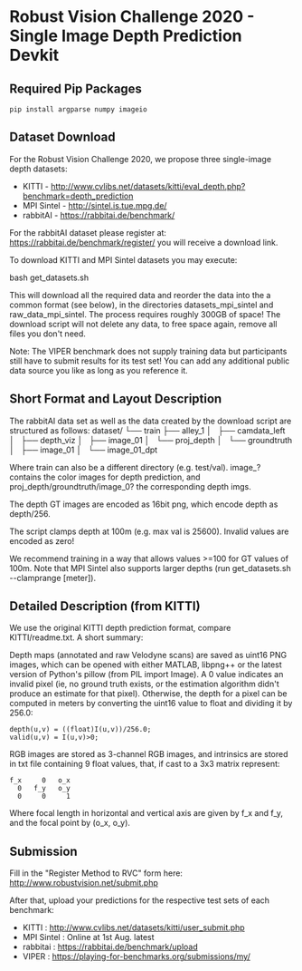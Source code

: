 # Robust Vision Challenge 2020 - Single Image Depth Prediction Devkit


## Required Pip Packages
```
pip install argparse numpy imageio
```

## Dataset Download

For the Robust Vision Challenge 2020, we propose three single-image
depth datasets:
- KITTI - http://www.cvlibs.net/datasets/kitti/eval_depth.php?benchmark=depth_prediction
- MPI Sintel - http://sintel.is.tue.mpg.de/
- rabbitAI - https://rabbitai.de/benchmark/

For the rabbitAI dataset please register at:
https://rabbitai.de/benchmark/register/
you will receive a download link.

To download KITTI and MPI Sintel datasets you may execute:

  bash get_datasets.sh

This will download all the required data and reorder the data into
the a common format (see below), in the directories datasets_mpi_sintel
 and raw_data_mpi_sintel.
The process requires roughly 300GB of space!
The download script will not delete any data, to free space again,
remove all files you don't need.

Note: The VIPER benchmark does not supply training data but participants still have to submit results for its test set!
You can add any additional public data source you like as long as you reference it.

## Short Format and Layout Description

The rabbitAI data set as well as the data created by the download script
are structured as follows:
dataset/
└── train
    ├── alley_1
    │   ├── camdata_left
    │   ├── depth_viz
    │   ├── image_01
    │   └── proj_depth
    │       └── groundtruth
    │           ├── image_01
    │           └── image_01_dpt

Where train can also be a different directory (e.g. test/val).
image_? contains the color images for depth prediction, and 
proj_depth/groundtruth/image_0? the corresponding depth imgs.

The depth GT images are encoded as 16bit png, which encode 
depth as depth/256.

The script clamps depth at 100m (e.g. max val is 25600).
Invalid values are encoded as zero!

We recommend training in a way that allows values >=100 for GT values of 100m.
Note that MPI Sintel also supports larger depths (run get_datasets.sh --clamprange [meter]).

## Detailed Description (from KITTI)

We use the original KITTI depth prediction format, compare KITTI/readme.txt.
A short summary:

Depth maps (annotated and raw Velodyne scans) are saved as uint16 PNG images,
which can be opened with either MATLAB, libpng++ or the latest version of
Python's pillow (from PIL import Image). A 0 value indicates an invalid pixel
(ie, no ground truth exists, or the estimation algorithm didn't produce an
estimate for that pixel). Otherwise, the depth for a pixel can be computed
in meters by converting the uint16 value to float and dividing it by 256.0:

```
depth(u,v) = ((float)I(u,v))/256.0;
valid(u,v) = I(u,v)>0;
```

RGB images are stored as 3-channel RGB images, and intrinsics are stored in
txt file containing 9 float values, that, if cast to a 3x3 matrix represent:

```
f_x     0   o_x
  0   f_y   o_y
  0     0     1
```

Where focal length in horizontal and vertical axis are given by f_x and f_y,
and the focal point by (o_x, o_y).

## Submission ##
Fill in the "Register Method to RVC" form here: http://www.robustvision.net/submit.php

After that, upload your predictions for the respective test sets of each benchmark:

- KITTI      : http://www.cvlibs.net/datasets/kitti/user_submit.php
- MPI Sintel : Online at 1st Aug. latest
- rabbitai   : https://rabbitai.de/benchmark/upload
- VIPER      : https://playing-for-benchmarks.org/submissions/my/
